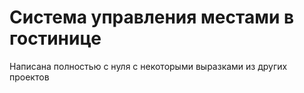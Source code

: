 # Система управления местами в гостинице

Написана полностью с нуля с некоторыми выразками из других проектов